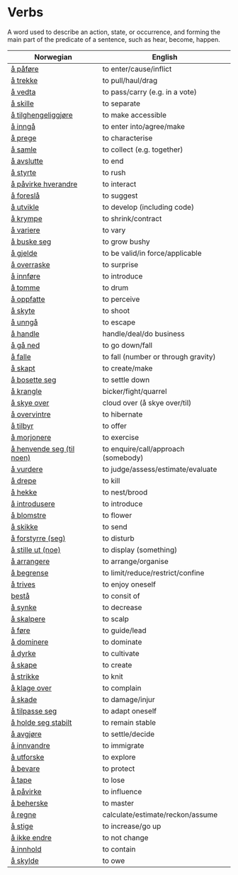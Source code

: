 # Verbs

A word used to describe an action, state, or occurrence, and forming the main part of the predicate of a sentence, such as hear, become, happen.

| Norwegian | English |
| --- | --- |
| [å påføre](https://www.ordnett.no/search?language=no&phrase=å%20påføre) | to enter/cause/inflict |
| [å trekke](https://www.ordnett.no/search?language=no&phrase=å%20trekke) | to pull/haul/drag |
| [å vedta](https://www.ordnett.no/search?language=no&phrase=å%20vedta) | to pass/carry (e.g. in a vote) |
| [å skille](https://www.ordnett.no/search?language=no&phrase=å%20skille) | to separate |
| [å tilghengeliggjøre](https://www.ordnett.no/search?language=no&phrase=å%20tilghengeliggjøre) | to make accessible |
| [å inngå](https://www.ordnett.no/search?language=no&phrase=å%20inngå) | to enter into/agree/make |
| [å prege](https://www.ordnett.no/search?language=no&phrase=å%20prege) | to characterise |
| [å samle](https://www.ordnett.no/search?language=no&phrase=å%20samle) | to collect (e.g. together) |
| [å avslutte](https://www.ordnett.no/search?language=no&phrase=å%20avslutte) | to end |
| [å styrte](https://www.ordnett.no/search?language=no&phrase=å%20styrte) | to rush |
| [å påvirke hverandre](https://www.ordnett.no/search?language=no&phrase=å%20påvirke%20hverandre) | to interact |
| [å foreslå](https://www.ordnett.no/search?language=no&phrase=å%20foreslå) | to suggest |
| [å utvikle](https://www.ordnett.no/search?language=no&phrase=å%20utvikle) | to develop (including code) |
| [å krympe](https://www.ordnett.no/search?language=no&phrase=å%20krympe) | to shrink/contract |
| [å variere](https://www.ordnett.no/search?language=no&phrase=å%20variere) | to vary |
| [å buske seg](https://www.ordnett.no/search?language=no&phrase=å%20buske%20seg) | to grow bushy |
| [å gjelde](https://www.ordnett.no/search?language=no&phrase=å%20gjelde) | to be valid/in force/applicable |
| [å overraske](https://www.ordnett.no/search?language=no&phrase=å%20overraske) | to surprise |
| [å innføre](https://www.ordnett.no/search?language=no&phrase=å%20innføre) | to introduce |
| [å tomme](https://www.ordnett.no/search?language=no&phrase=å%20tomme) | to drum |
| [å oppfatte](https://www.ordnett.no/search?language=no&phrase=å%20oppfatte) | to perceive |
| [å skyte](https://www.ordnett.no/search?language=no&phrase=å%20skyte) | to shoot |
| [å unngå](https://www.ordnett.no/search?language=no&phrase=å%20unngå) | to escape |
| [å handle](https://www.ordnett.no/search?language=no&phrase=å%20handle) | handle/deal/do business |
| [å gå ned](https://www.ordnett.no/search?language=no&phrase=å%20gå%20ned) | to go down/fall |
| [å falle](https://www.ordnett.no/search?language=no&phrase=å%20falle) | to fall (number or through gravity) |
| [å skapt](https://www.ordnett.no/search?language=no&phrase=å%20skapt) | to create/make |
| [å bosette seg](https://www.ordnett.no/search?language=no&phrase=å%20bosette%20seg) | to settle down |
| [å krangle](https://www.ordnett.no/search?language=no&phrase=å%20krangle) | bicker/fight/quarrel |
| [å skye over](https://www.ordnett.no/search?language=no&phrase=å%20skye%20over) | cloud over (å skye over/til) |
| [å overvintre](https://www.ordnett.no/search?language=no&phrase=å%20overvintre) | to hibernate |
| [å tilbyr](https://www.ordnett.no/search?language=no&phrase=å%20tilbyr) | to offer |
| [å morjonere](https://www.ordnett.no/search?language=no&phrase=å%20morjonere) | to exercise |
| [å henvende seg (til noen)](https://www.ordnett.no/search?language=no&phrase=å%20henvende%20seg%20(til%20noen)) | to enquire/call/approach (somebody) |
| [å vurdere](https://www.ordnett.no/search?language=no&phrase=å%20vurdere) | to judge/assess/estimate/evaluate |
| [å drepe](https://www.ordnett.no/search?language=no&phrase=å%20drepe) | to kill |
| [å hekke](https://www.ordnett.no/search?language=no&phrase=å%20hekke) | to nest/brood |
| [å introdusere](https://www.ordnett.no/search?language=no&phrase=å%20introdusere) | to introduce |
| [å blomstre](https://www.ordnett.no/search?language=no&phrase=å%20blomstre) | to flower |
| [å skikke](https://www.ordnett.no/search?language=no&phrase=å%20skikke) | to send |
| [å forstyrre (seg)](https://www.ordnett.no/search?language=no&phrase=å%20forstyrre%20(seg)) | to disturb |
| [å stille ut (noe)](https://www.ordnett.no/search?language=no&phrase=å%20stille%20ut%20(noe)) | to display (something) |
| [å arrangere](https://www.ordnett.no/search?language=no&phrase=å%20arrangere) | to arrange/organise |
| [å begrense](https://www.ordnett.no/search?language=no&phrase=å%20begrense) | to limit/reduce/restrict/confine |
| [å trives](https://www.ordnett.no/search?language=no&phrase=å%20trives) | to enjoy oneself |
| [bestå](https://www.ordnett.no/search?language=no&phrase=bestå) | to consit of |
| [å synke](https://www.ordnett.no/search?language=no&phrase=å%20synke) | to decrease |
| [å skalpere](https://www.ordnett.no/search?language=no&phrase=å%20skalpere) | to scalp |
| [å føre](https://www.ordnett.no/search?language=no&phrase=å%20føre) | to guide/lead |
| [å dominere](https://www.ordnett.no/search?language=no&phrase=å%20dominere) | to dominate |
| [å dyrke](https://www.ordnett.no/search?language=no&phrase=å%20dyrke) | to cultivate |
| [å skape](https://www.ordnett.no/search?language=no&phrase=å%20skape) | to create |
| [å strikke](https://www.ordnett.no/search?language=no&phrase=å%20strikke) | to knit |
| [å klage over](https://www.ordnett.no/search?language=no&phrase=å%20klage%20over) | to complain |
| [å skade](https://www.ordnett.no/search?language=no&phrase=å%20skade) | to damage/injur |
| [å tilpasse seg](https://www.ordnett.no/search?language=no&phrase=å%20tilpasse%20seg) | to adapt oneself |
| [å holde seg stabilt](https://www.ordnett.no/search?language=no&phrase=å%20holde%20seg%20stabilt) | to remain stable |
| [å avgjøre](https://www.ordnett.no/search?language=no&phrase=å%20avgjøre) | to settle/decide |
| [å innvandre](https://www.ordnett.no/search?language=no&phrase=å%20innvandre) | to immigrate |
| [å utforske](https://www.ordnett.no/search?language=no&phrase=å%20utforske) | to explore |
| [å bevare](https://www.ordnett.no/search?language=no&phrase=å%20bevare) | to protect |
| [å tape](https://www.ordnett.no/search?language=no&phrase=å%20tape) | to lose |
| [å påvirke](https://www.ordnett.no/search?language=no&phrase=å%20påvirke) | to influence |
| [å beherske](https://www.ordnett.no/search?language=no&phrase=å%20beherske) | to master |
| [å regne](https://www.ordnett.no/search?language=no&phrase=å%20regne) | calculate/estimate/reckon/assume |
| [å stige](https://www.ordnett.no/search?language=no&phrase=å%20stige) | to increase/go up |
| [å ikke endre](https://www.ordnett.no/search?language=no&phrase=å%20ikke%20endre) | to not change |
| [å innhold](https://www.ordnett.no/search?language=no&phrase=å%20innhold) | to contain |
| [å skylde](https://www.ordnett.no/search?language=no&phrase=å%20skylde) | to owe |

